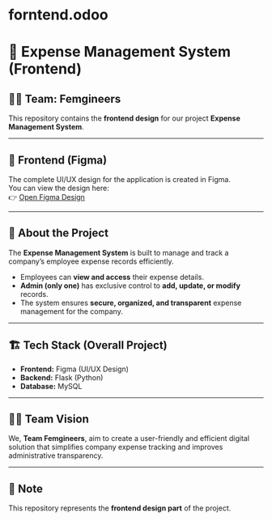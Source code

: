 # forntend.odoo
# 💼 Expense Management System (Frontend)

## 👩‍💻 Team: Femgineers

This repository contains the **frontend design** for our project **Expense Management System**.

---

## 🎨 Frontend (Figma)
The complete UI/UX design for the application is created in Figma.  
You can view the design here:  
👉 [Open Figma Design](https://www.figma.com/make/w5aTPYXb0q5fOrZLhFCbAY/Website-Builder?node-id=0-1&p=f&t=726Qp0nb7HcEjgrH-0&fullscreen=1)

---

## 🧾 About the Project
The **Expense Management System** is built to manage and track a company’s employee expense records efficiently.  
- Employees can **view and access** their expense details.  
- **Admin (only one)** has exclusive control to **add, update, or modify** records.  
- The system ensures **secure, organized, and transparent** expense management for the company.

---

## 🏗️ Tech Stack (Overall Project)
- **Frontend:** Figma (UI/UX Design)
- **Backend:** Flask (Python)
- **Database:** MySQL

---

## 👩‍💻 Team Vision
We, **Team Femgineers**, aim to create a user-friendly and efficient digital solution that simplifies company expense tracking and improves administrative transparency.

---

## 📎 Note
This repository represents the **frontend design part** of the project.  

